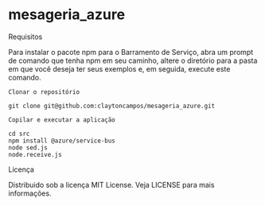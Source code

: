 # mesageria_azure

Requisitos

Para instalar o pacote npm para o Barramento de Serviço, abra um prompt de comando que tenha npm em seu caminho, altere o diretório para a pasta em que você deseja ter seus exemplos e, em seguida, execute este comando.

    Clonar o repositório

    git clone git@github.com:claytoncampos/mesageria_azure.git

    Copilar e executar a aplicação

    cd src
    npm install @azure/service-bus
    node sed.js
    node.receive.js

Licença

Distribuido sob a licença MIT License. Veja LICENSE para mais informações.